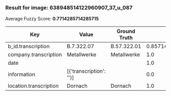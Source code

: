 ### Result for image: 638948514122960907_37_u_087
Average Fuzzy Score: **0.7714285714285715**
<small>

| Key | Value | Ground Truth | Score |
| --- | --- | --- | --- |
| b_id.transcription | B.7.322.07 | B.57.322.01 | 0.8571428571428572 |
| company.transcription | Metallwerke | Metallwerke | 1.0 |
| date |  |  | 1.0 |
| information | [{'transcription': ''}] |  | 0.0 |
| location.transcription | Dornach | Dornach | 1.0 |

</small>
